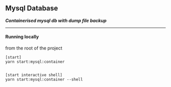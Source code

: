 ## Mysql Database

**_Containerised mysql db with dump file backup_**

---

#### Running locally

from the root of the project

```
[start]
yarn start:mysql:container


[start interactive shell]
yarn start:mysql:container --shell

```
